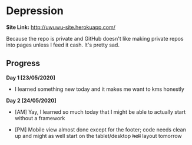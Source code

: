 # Depression

**Site Link:** http://uwuwu-site.herokuapp.com/

Because the repo is private and GitHub doesn't like making private repos into pages unless I feed it cash. It's pretty sad.

## Progress
**Day 1 [23/05/2020]**
- I learned something new today and it makes me want to kms honestly

**Day 2 [24/05/2020]**
- [AM] Yay, I learned so much today that I might be able to actually start without a framework

- [PM] Mobile view almost done except for the footer; code needs clean up and might as well start on the tablet/desktop ~~hell~~ layout tomorrow
